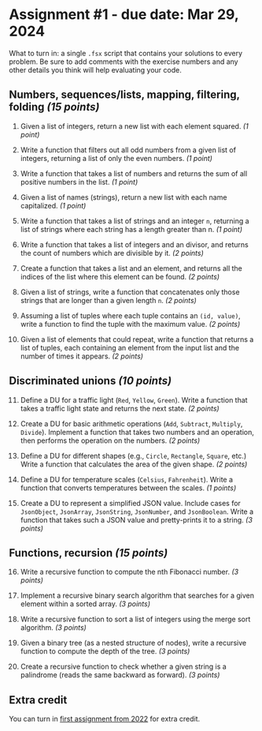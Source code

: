 # Assignment #1 - due date: Mar 29, 2024

What to turn in: a single `.fsx` script that contains your solutions to every problem. Be sure to add comments with the exercise numbers and any other details you think will help evaluating your code.

## Numbers, sequences/lists, mapping, filtering, folding *(15 points)*

1. Given a list of integers, return a new list with each element squared. *(1 point)*

2. Write a function that filters out all odd numbers from a given list of integers, returning a list of only the even numbers. *(1 point)*

3. Write a function that takes a list of numbers and returns the sum of all positive numbers in the list. *(1 point)*

4. Given a list of names (strings), return a new list with each name capitalized. *(1 point)*

5. Write a function that takes a list of strings and an integer `n`, returning a list of strings where each string has a length greater than n. *(1 point)*

6. Write a function that takes a list of integers and an divisor, and returns the count of numbers which are divisible by it. *(2 points)*

7. Create a function that takes a list and an element, and returns all the indices of the list where this element can be found. *(2 points)*

8. Given a list of strings, write a function that concatenates only those strings that are longer than a given length `n`. *(2 points)*

9. Assuming a list of tuples where each tuple contains an `(id, value)`, write a function to find the tuple with the maximum value. *(2 points)*

10. Given a list of elements that could repeat, write a function that returns a list of tuples, each containing an element from the input list and the number of times it appears. *(2 points)*


## Discriminated unions *(10 points)*

11. Define a DU for a traffic light (`Red`, `Yellow`, `Green`). Write a function that takes a traffic light state and returns the next state. *(2 points)*

12. Create a DU for basic arithmetic operations (`Add`, `Subtract`, `Multiply`, `Divide`). Implement a function that takes two numbers and an operation, then performs the operation on the numbers. *(2 points)*

13. Define a DU for different shapes (e.g., `Circle`, `Rectangle`, `Square`, etc.) Write a function that calculates the area of the given shape. *(2 points)*

14. Define a DU for temperature scales (`Celsius`, `Fahrenheit`). Write a function that converts temperatures between the scales. *(1 points)*

15. Create a DU to represent a simplified JSON value. Include cases for `JsonObject`, `JsonArray`, `JsonString`, `JsonNumber`, and `JsonBoolean`. Write a function that takes such a JSON value and pretty-prints it to a string. *(3 points)*


## Functions, recursion *(15 points)*

16. Write a recursive function to compute the nth Fibonacci number. *(3 points)*

17. Implement a recursive binary search algorithm that searches for a given element within a sorted array. *(3 points)*

18. Write a recursive function to sort a list of integers using the merge sort algorithm. *(3 points)*

19. Given a binary tree (as a nested structure of nodes), write a recursive function to compute the depth of the tree. *(3 points)*

20. Create a recursive function to check whether a given string is a palindrome (reads the same backward as forward). *(3 points)*


## Extra credit

You can turn in [first assignment from 2022](../2022/assignment-01.md) for extra credit.
